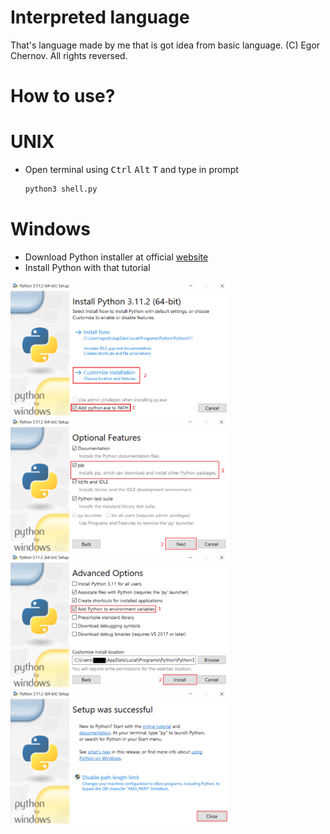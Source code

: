 # Interpreted language
That's language made by me that is got idea from basic language.
(C) Egor Chernov. All rights reversed.
# How to use?
# UNIX
- Open terminal using <kbd>Ctrl</kbd> <kbd>Alt</kbd> <kbd>T</kbd> and type in prompt
    ```sh
    python3 shell.py
    ```
# Windows
- Download Python installer at official [website](https://python.org/)
- Install Python with that tutorial

[<img width="350" alt="github_tutorial_windows.png" src="con/img/github_tutorial_windows.png">](con/img/github_tutorial_windows.png)
[<img width="350" alt="github_tutorial_windows2.png" src="con/img/github_tutorial_windows2.png">](con/img/github_tutorial_windows2.png)
[<img width="350" alt="github_tutorial_windows3.png" src="con/img/github_tutorial_windows3.png">](con/img/github_tutorial_windows3.png)
[<img width="350" alt="github_tutorial_windows4.png" src="con/img/github_tutorial_windows4.png">](con/img/github_tutorial_windows4.png)
